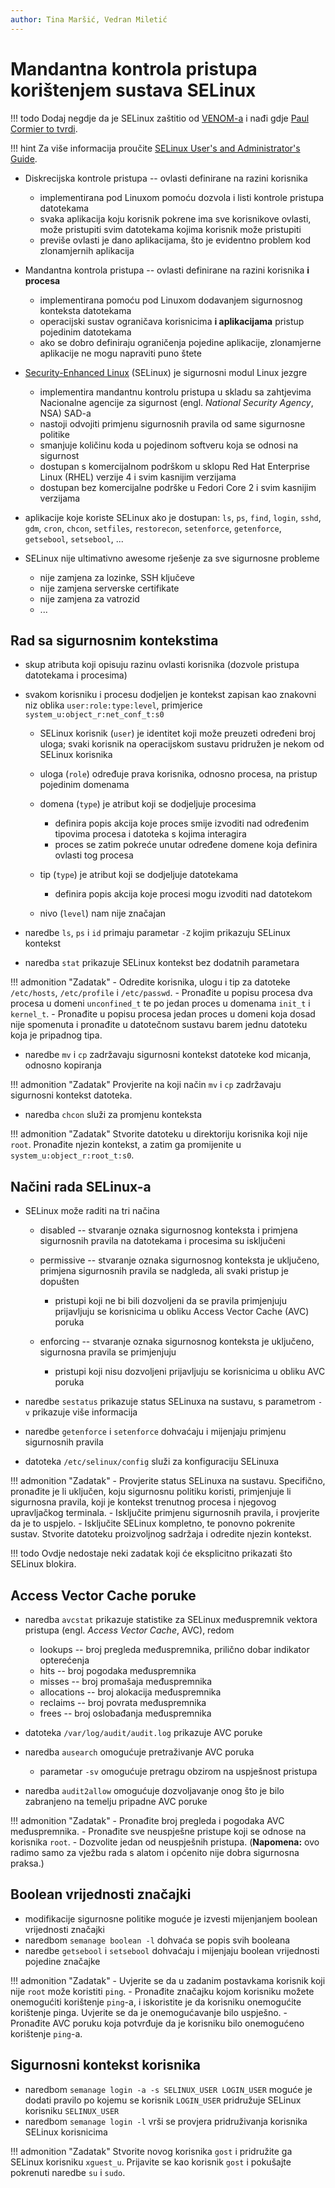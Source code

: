 ```yaml
---
author: Tina Maršić, Vedran Miletić
---
```


# Mandantna kontrola pristupa korištenjem sustava SELinux

!!! todo
    Dodaj negdje da je SELinux zaštitio od [VENOM-a](https://venom.crowdstrike.com/) i nađi gdje [Paul Cormier to tvrdi](https://youtu.be/tekg8OjrfDM).

!!! hint
    Za više informacija proučite [SELinux User's and Administrator's Guide](https://access.redhat.com/documentation/en-us/red_hat_enterprise_linux/7/html/selinux_users_and_administrators_guide/index).

- Diskrecijska kontrole pristupa -- ovlasti definirane na razini korisnika

    - implementirana pod Linuxom pomoću dozvola i listi kontrole pristupa datotekama
    - svaka aplikacija koju korisnik pokrene ima sve korisnikove ovlasti, može pristupiti svim datotekama kojima korisnik može pristupiti
    - previše ovlasti je dano aplikacijama, što je evidentno problem kod zlonamjernih aplikacija

- Mandantna kontrola pristupa -- ovlasti definirane na razini korisnika **i procesa**

    - implementirana pomoću pod Linuxom dodavanjem sigurnosnog konteksta datotekama
    - operacijski sustav ograničava korisnicima **i aplikacijama** pristup pojedinim datotekama
    - ako se dobro definiraju ograničenja pojedine aplikacije, zlonamjerne aplikacije ne mogu napraviti puno štete

- [Security-Enhanced Linux](https://en.wikipedia.org/wiki/Security-Enhanced_Linux) (SELinux) je sigurnosni modul Linux jezgre

    - implementira mandantnu kontrolu pristupa u skladu sa zahtjevima Nacionalne agencije za sigurnost (engl. *National Security Agency*, NSA) SAD-a
    - nastoji odvojiti primjenu sigurnosnih pravila od same sigurnosne politike
    - smanjuje količinu koda u pojedinom softveru koja se odnosi na sigurnost
    - dostupan s komercijalnom podrškom u sklopu Red Hat Enterprise Linux (RHEL) verzije 4 i svim kasnijim verzijama
    - dostupan bez komercijalne podrške u Fedori Core 2 i svim kasnijim verzijama

- aplikacije koje koriste SELinux ako je dostupan: `ls`, `ps`, `find`, `login`, `sshd`, `gdm`, `cron`, `chcon`, `setfiles`, `restorecon`, `setenforce`, `getenforce`, `getsebool`, `setsebool`, ...

- SELinux nije ultimativno awesome rješenje za sve sigurnosne probleme

    - nije zamjena za lozinke, SSH ključeve
    - nije zamjena serverske certifikate
    - nije zamjena za vatrozid
    - ...

## Rad sa sigurnosnim kontekstima

- skup atributa koji opisuju razinu ovlasti korisnika (dozvole pristupa datotekama i procesima)
- svakom korisniku i procesu dodjeljen je kontekst zapisan kao znakovni niz oblika `user:role:type:level`, primjerice `system_u:object_r:net_conf_t:s0`

    - SELinux korisnik (`user`) je identitet koji može preuzeti određeni broj uloga; svaki korisnik na operacijskom sustavu pridružen je nekom od SELinux korisnika
    - uloga (`role`) određuje prava korisnika, odnosno procesa, na pristup pojedinim domenama
    - domena (`type`) je atribut koji se dodjeljuje procesima

        - definira popis akcija koje proces smije izvoditi nad određenim tipovima procesa i datoteka s kojima interagira
        - proces se zatim pokreće unutar određene domene koja definira ovlasti tog procesa

    - tip (`type`) je atribut koji se dodjeljuje datotekama

        - definira popis akcija koje procesi mogu izvoditi nad datotekom

    - nivo (`level`) nam nije značajan

- naredbe `ls`, `ps` i `id` primaju parametar `-Z` kojim prikazuju SELinux kontekst
- naredba `stat` prikazuje SELinux kontekst bez dodatnih parametara

!!! admonition "Zadatak"
    - Odredite korisnika, ulogu i tip za datoteke `/etc/hosts`, `/etc/profile` i `/etc/passwd`.
    - Pronađite u popisu procesa dva procesa u domeni `unconfined_t` te po jedan proces u domenama `init_t` i `kernel_t`.
    - Pronađite u popisu procesa jedan proces u domeni koja dosad nije spomenuta i pronađite u datotečnom sustavu barem jednu datoteku koja je pripadnog tipa.

- naredbe `mv` i `cp` zadržavaju sigurnosni kontekst datoteke kod micanja, odnosno kopiranja

!!! admonition "Zadatak"
    Provjerite na koji način `mv` i `cp` zadržavaju sigurnosni kontekst datoteka.

- naredba `chcon` služi za promjenu konteksta

!!! admonition "Zadatak"
    Stvorite datoteku u direktoriju korisnika koji nije `root`. Pronađite njezin kontekst, a zatim ga promijenite u `system_u:object_r:root_t:s0`.

## Načini rada SELinux-a

- SELinux može raditi na tri načina

    - disabled -- stvaranje oznaka sigurnosnog konteksta i primjena sigurnosnih pravila na datotekama i procesima su isključeni
    - permissive -- stvaranje oznaka sigurnosnog konteksta je uključeno, primjena sigurnosnih pravila se nadgleda, ali svaki pristup je dopušten

        - pristupi koji ne bi bili dozvoljeni da se pravila primjenjuju prijavljuju se korisnicima u obliku Access Vector Cache (AVC) poruka

    - enforcing -- stvaranje oznaka sigurnosnog konteksta je uključeno, sigurnosna pravila se primjenjuju

        - pristupi koji nisu dozvoljeni prijavljuju se korisnicima u obliku AVC poruka

- naredbe `sestatus` prikazuje status SELinuxa na sustavu, s parametrom `-v` prikazuje više informacija
- naredbe `getenforce` i `setenforce` dohvaćaju i mijenjaju primjenu sigurnosnih pravila
- datoteka `/etc/selinux/config` služi za konfiguraciju SELinuxa

!!! admonition "Zadatak"
    - Provjerite status SELinuxa na sustavu. Specifično, pronađite je li uključen, koju sigurnosnu politiku koristi, primjenjuje li sigurnosna pravila, koji je kontekst trenutnog procesa i njegovog upravljačkog terminala.
    - Isključite primjenu sigurnosnih pravila, i provjerite da je to uspjelo.
    - Isključite SELinux kompletno, te ponovno pokrenite sustav. Stvorite datoteku proizvoljnog sadržaja i odredite njezin kontekst.

!!! todo
    Ovdje nedostaje neki zadatak koji će eksplicitno prikazati što SELinux blokira.

## Access Vector Cache poruke

- naredba `avcstat` prikazuje statistike za SELinux međuspremnik vektora pristupa (engl. *Access Vector Cache*, AVC), redom

    - lookups -- broj pregleda međuspremnika, prilično dobar indikator opterećenja
    - hits -- broj pogodaka međuspremnika
    - misses -- broj promašaja međuspremnika
    - allocations -- broj alokacija međuspremnika
    - reclaims -- broj povrata međuspremnika
    - frees -- broj oslobađanja međuspremnika

- datoteka `/var/log/audit/audit.log` prikazuje AVC poruke
- naredba `ausearch` omogućuje pretraživanje AVC poruka

    - parametar `-sv` omogućuje pretragu obzirom na uspješnost pristupa

- naredba `audit2allow` omogućuje dozvoljavanje onog što je bilo zabranjeno na temelju pripadne AVC poruke

!!! admonition "Zadatak"
    - Pronađite broj pregleda i pogodaka AVC međuspremnika.
    - Pronađite sve neuspješne pristupe koji se odnose na korisnika `root`.
    - Dozvolite jedan od neuspješnih pristupa. (**Napomena:** ovo radimo samo za vježbu rada s alatom i općenito nije dobra sigurnosna praksa.)

## Boolean vrijednosti značajki

- modifikacije sigurnosne politike moguće je izvesti mijenjanjem boolean vrijednosti značajki
- naredbom `semanage boolean -l` dohvaća se popis svih booleana
- naredbe `getsebool` i `setsebool` dohvaćaju i mijenjaju boolean vrijednosti pojedine značajke

!!! admonition "Zadatak"
    - Uvjerite se da u zadanim postavkama korisnik koji nije `root` može koristiti `ping`.
    - Pronađite značajku kojom korisniku možete onemogućiti korištenje `ping`-a, i iskoristite je da korisniku onemogućite korištenje pinga. Uvjerite se da je onemogućavanje bilo uspješno.
    - Pronađite AVC poruku koja potvrđuje da je korisniku bilo onemogućeno korištenje `ping`-a.

## Sigurnosni kontekst korisnika

- naredbom `semanage login -a -s SELINUX_USER LOGIN_USER` moguće je dodati pravilo po kojemu se korisnik `LOGIN_USER` pridružuje  SELinux korisniku `SELINUX_USER`
- naredbom `semanage login -l` vrši se provjera pridruživanja korisnika SELinux korisnicima

!!! admonition "Zadatak"
    Stvorite novog korisnika `gost` i pridružite ga SELinux korisniku `xguest_u`. Prijavite se kao korisnik `gost` i pokušajte pokrenuti naredbe `su` i `sudo`.

